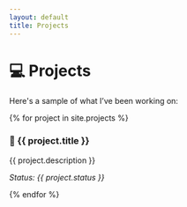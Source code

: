 ```yaml
---
layout: default
title: Projects
---
```


# 💻 Projects

Here's a sample of what I’ve been working on:

<div class="projects">
  {% for project in site.projects %}
    <div class="project-card">
      <h3>🔹 {{ project.title }}</h3>
      <p>{{ project.description }}</p>
      <p><em>Status: {{ project.status }}</em></p>
    </div>
  {% endfor %}
</div>
